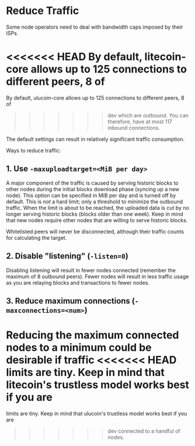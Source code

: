 Reduce Traffic
==============

Some node operators need to deal with bandwidth caps imposed by their ISPs.

<<<<<<< HEAD
By default, litecoin-core allows up to 125 connections to different peers, 8 of
=======
By default, ulucoin-core allows up to 125 connections to different peers, 8 of
>>>>>>> dev
which are outbound. You can therefore, have at most 117 inbound connections.

The default settings can result in relatively significant traffic consumption.

Ways to reduce traffic:

## 1. Use `-maxuploadtarget=<MiB per day>`

A major component of the traffic is caused by serving historic blocks to other nodes
during the initial blocks download phase (syncing up a new node).
This option can be specified in MiB per day and is turned off by default.
This is *not* a hard limit; only a threshold to minimize the outbound
traffic. When the limit is about to be reached, the uploaded data is cut by no
longer serving historic blocks (blocks older than one week).
Keep in mind that new nodes require other nodes that are willing to serve
historic blocks.

Whitelisted peers will never be disconnected, although their traffic counts for
calculating the target.

## 2. Disable "listening" (`-listen=0`)

Disabling listening will result in fewer nodes connected (remember the maximum of 8
outbound peers). Fewer nodes will result in less traffic usage as you are relaying
blocks and transactions to fewer nodes.

## 3. Reduce maximum connections (`-maxconnections=<num>`)

Reducing the maximum connected nodes to a minimum could be desirable if traffic
<<<<<<< HEAD
limits are tiny. Keep in mind that litecoin's trustless model works best if you are
=======
limits are tiny. Keep in mind that ulucoin's trustless model works best if you are
>>>>>>> dev
connected to a handful of nodes.
